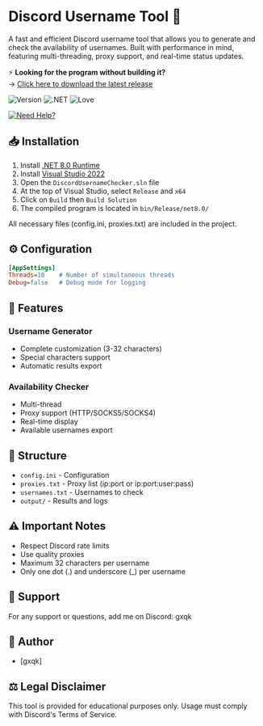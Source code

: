 # Discord Username Tool 🚀

A fast and efficient Discord username tool that allows you to generate and check the availability of usernames. Built with performance in mind, featuring multi-threading, proxy support, and real-time status updates.

⚡ **Looking for the program without building it?**  
→ [Click here to download the latest release](https://github.com/gxqk/DiscordUsernameChecker/releases/latest)

![Version](https://img.shields.io/badge/version-1.0-blue)
![.NET](https://img.shields.io/badge/.NET-8.0-purple)
![Love](https://img.shields.io/badge/Coded%20with-❤-red)

[![Need Help?](https://img.shields.io/badge/Need%20Help%3F-Click%20Here-orange)](#-support)

## 📥 Installation

1. Install [.NET 8.0 Runtime](https://dotnet.microsoft.com/download/dotnet/8.0/runtime)
2. Install [Visual Studio 2022](https://visualstudio.microsoft.com/vs/)
3. Open the `DiscordUsernameChecker.sln` file
4. At the top of Visual Studio, select `Release` and `x64`
5. Click on `Build` then `Build Solution`
6. The compiled program is located in `bin/Release/net8.0/`

All necessary files (config.ini, proxies.txt) are included in the project.

## ⚙️ Configuration

```ini
[AppSettings]
Threads=10    # Number of simultaneous threads
Debug=false   # Debug mode for logging
```

## 📁 Features

### Username Generator
- Complete customization (3-32 characters)
- Special characters support
- Automatic results export

### Availability Checker
- Multi-thread
- Proxy support (HTTP/SOCKS5/SOCKS4)
- Real-time display
- Available usernames export

## 📁 Structure

- `config.ini` - Configuration
- `proxies.txt` - Proxy list (ip:port or ip:port:user:pass)
- `usernames.txt` - Usernames to check
- `output/` - Results and logs

## ⚠️ Important Notes

- Respect Discord rate limits
- Use quality proxies
- Maximum 32 characters per username
- Only one dot (.) and underscore (_) per username

## 💬 Support
For any support or questions, add me on Discord: gxqk

## 🤝 Author
- [gxqk]

## ⚖️ Legal Disclaimer
This tool is provided for educational purposes only. Usage must comply with Discord's Terms of Service.
